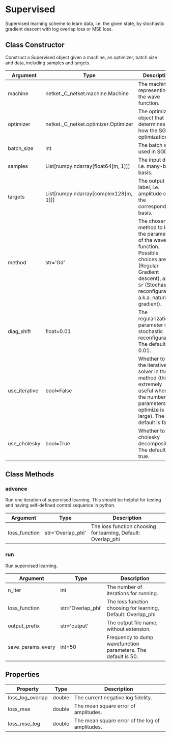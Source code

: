 # Supervised
Supervised learning scheme to learn data, i.e. the given state, by stochastic gradient descent with log overlap loss or MSE loss.

## Class Constructor
Construct a Supervised object given a machine, an optimizer, batch size and
data, including samples and targets.

|  Argument   |                Type                 |                                                                                    Description                                                                                     |
|-------------|-------------------------------------|------------------------------------------------------------------------------------------------------------------------------------------------------------------------------------|
|machine      |netket._C_netket.machine.Machine     |The machine representing the wave function.                                                                                                                                         |
|optimizer    |netket._C_netket.optimizer.Optimizer |The optimizer object that determines how the SGD optimization.                                                                                                                      |
|batch_size   |int                                  |The batch size used in SGD.                                                                                                                                                         |
|samples      |List[numpy.ndarray[float64[m, 1]]]   |The input data, i.e. many-body basis.                                                                                                                                               |
|targets      |List[numpy.ndarray[complex128[m, 1]]]|The output label, i.e. amplitude of the corresponding basis.                                                                                                                        |
|method       |str='Gd'                             |The chosen method to learn the parameters of the wave-function. Possible choices are `Gd` (Regular Gradient descent), and `Sr` (Stochastic reconfiguration a.k.a. natural gradient).|
|diag_shift   |float=0.01                           |The regularization parameter in stochastic reconfiguration. The default is 0.01.                                                                                                    |
|use_iterative|bool=False                           |Whether to use the iterative solver in the Sr method (this is extremely useful when the number of parameters to optimize is very large). The default is false.                      |
|use_cholesky |bool=True                            |Whether to use cholesky decomposition. The default is true.                                                                                                                         |

## Class Methods 
### advance
Run one iteration of supervised learning. This should be helpful for testing and
having self-defined control sequence in python.

|  Argument   |      Type       |                         Description                         |
|-------------|-----------------|-------------------------------------------------------------|
|loss_function|str='Overlap_phi'|The loss function choosing for learning, Default: Overlap_phi|

### run
Run supervised learning.

|    Argument     |      Type       |                         Description                         |
|-----------------|-----------------|-------------------------------------------------------------|
|n_iter           |int              |The number of iterations for running.                        |
|loss_function    |str='Overlap_phi'|The loss function choosing for learning, Default: Overlap_phi|
|output_prefix    |str='output'     |The output file name, without extension.                     |
|save_params_every|int=50           |Frequency to dump wavefunction parameters. The default is 50.|

## Properties

|    Property    | Type |                  Description                   |
|----------------|------|------------------------------------------------|
|loss_log_overlap|double| The current negative log fidelity.             |
|loss_mse        |double| The mean square error of amplitudes.           |
|loss_mse_log    |double| The mean square error of the log of amplitudes.|
